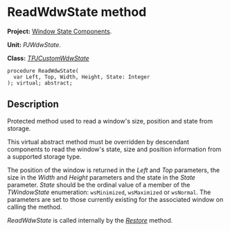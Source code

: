 # ReadWdwState method #

**Project:** [Window State Components](WindowStateComponents.md).

**Unit:** _PJWdwState_.

**Class:** _[TPJCustomWdwState](TPJCustomWdwState.md)_

```
procedure ReadWdwState(
  var Left, Top, Width, Height, State: Integer
); virtual; abstract;
```

## Description ##

Protected method used to read a window's size, position and state from storage.

This virtual abstract method must be overridden by descendant components to read the window's state, size and position information from a supported storage type.

The position of the window is returned in the _Left_ and _Top_ parameters, the size in the _Width_ and _Height_ parameters and the state in the _State_ parameter. _State_ should be the ordinal value of a member of the _TWindowState_ enumeration: `wsMinimized`, `wsMaximized` or `wsNormal`. The parameters are set to those currently existing for the associated window on calling the method.

_ReadWdwState_ is called internally by the _[Restore](TPJCustomWdwStateRestore.md)_ method.